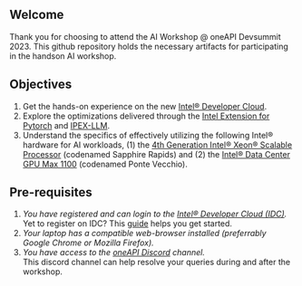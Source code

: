 ## Welcome
Thank you for choosing to attend the AI Workshop @ oneAPI Devsummit 2023. This github repository holds the necessary artifacts for participating in the handson AI workshop. <br>

## Objectives
1. Get the hands-on experience on the new [Intel® Developer Cloud](https://www.intel.com/content/www/us/en/developer/tools/devcloud/services.html).
2. Explore the optimizations delivered through the [Intel Extension for Pytorch](https://github.com/intel/intel-extension-for-pytorch) and [IPEX-LLM](https://github.com/intel-analytics/ipex-llm/tree/main).
3. Understand the specifics of effectively utilizing the following Intel® hardware for AI workloads, (1) the [4th Generation Intel® Xeon® Scalable Processor](https://ark.intel.com/content/www/us/en/ark/products/231746/intel-xeon-platinum-8480-processor-105m-cache-2-00-ghz.html) (codenamed Sapphire Rapids) and (2) the [Intel® Data Center GPU Max 1100](https://www.intel.com/content/www/us/en/products/sku/232876/intel-data-center-gpu-max-1100/specifications.html) (codenamed Ponte Vecchio).

## Pre-requisites
1. *You have registered and can login to the [Intel® Developer Cloud (IDC)](https://www.intel.com/content/www/us/en/developer/tools/devcloud/services.html).* <br>
Yet to register on IDC? This [guide](https://github.com/bjodom/idc#account-registration) helps you get started.
2. *Your laptop has a compatible web-browser installed (preferrably Google Chrome or Mozilla Firefox).*<br>
3.  *You have access to the [oneAPI Discord](https://discord.gg/ycwqTP6) channel.*<br> This discord channel can help resolve your queries during and after the workshop.
